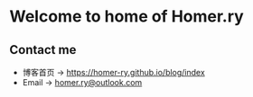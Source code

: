 # Welcome to home of Homer.ry

## Contact me

* 博客首页 -> <https://homer-ry.github.io/blog/index>
* Email -> <homer.ry@outlook.com>


